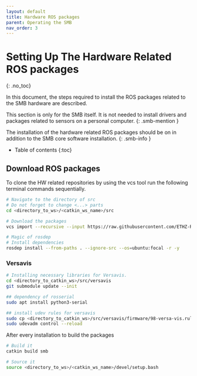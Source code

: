 ```yaml
---
layout: default
title: Hardware ROS packages
parent: Operating the SMB
nav_order: 3
---
```


# Setting Up The Hardware Related ROS packages
{: .no_toc}

In this document, the steps required to install the ROS packages related to the SMB hardware are described.

This section is only for the SMB itself. It is not needed to install drivers and packages related to sensors on a personal computer. 
{: .smb-mention }

The installation of the hardware related ROS packages should be on in addition to the SMB core software installation. 
{: .smb-info }


* Table of contents
{:toc}

## Download ROS packages
To clone the HW related repositories by using the vcs tool run the following terminal commands sequentially. 

```bash
# Navigate to the directory of src
# Do not forget to change <...> parts
cd <directory_to_ws>/<catkin_ws_name>/src

# Download the packages
vcs import --recursive --input https://raw.githubusercontent.com/ETHZ-RobotX/SuperMegaBot/master/smb_hw.repos .

# Magic of rosdep
# Install dependencies
rosdep install --from-paths . --ignore-src --os=ubuntu:focal -r -y

```

### Versavis 
```bash
# Installing necessary libraries for Versavis.
cd <directory_to_catkin_ws>/src/versavis
git submodule update --init

## dependency of rosserial
sudo apt install python3-serial

## install udev rules for versavis
sudo cp <directory_to_catkin_ws>/src/versavis/firmware/98-versa-vis.rules /etc/udev/rules.d/
sudo udevadm control --reload
```


After every installation to build the packages
```bash
# Build it
catkin build smb

# Source it
source <directory_to_ws>/<catkin_ws_name>/devel/setup.bash
```

